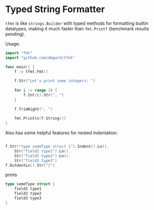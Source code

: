 # Typed String Formatter

`tfmt` is like `strings.Builder` with typed methods for formatting builtin datatypes, making it much faster than `fmt.Printf` (benchmark results pending).

Usage:
```go
import "fmt"
import "github.com/dmgard/tfmt"

func main() {
	f := tfmt.Fmt()
	
	f.Str("Let's print some integers: ")
	
	for i := range 10 {
		f.Int(i).Str(", ")
	}
	
	f.TrimRight(", ")
	
	fmt.Println(f.String())
}
```

Also has some helpful features for nested indentation:

```go

f.Str("type someType struct {").Indent().Ln().
	Str("field1 type1").Ln().
	Str("field2 type2").Ln().
	Str("field3 type3")
f.OutdentLn().Str("}")
```

prints

```go
type someType struct {
	field1 type1
	field2 type2
	field3 type3
}
```